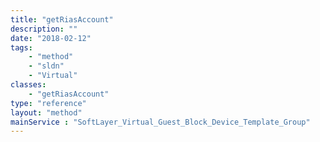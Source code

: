 ```yaml
---
title: "getRiasAccount"
description: ""
date: "2018-02-12"
tags:
    - "method"
    - "sldn"
    - "Virtual"
classes:
    - "getRiasAccount"
type: "reference"
layout: "method"
mainService : "SoftLayer_Virtual_Guest_Block_Device_Template_Group"
---
```

